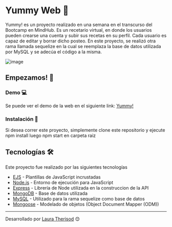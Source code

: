 # Yummy Web 🍳

Yummy! es un proyecto realizado en una semana en el transcurso del Bootcamp en MindHub. Es un recetario virtual, en donde los usuarios pueden crearse una cuenta y subir sus recetas en su perfil. Cada usuario es capaz de editar y borrar dicho posteo. En este proyecto, se realizó otra rama llamada sequelize en la cual se reemplaza la base de datos utilizada por MySQL y se adecúa el código a la misma.


![image](public/assets/yummy.gif)

## Empezamos! 🚀

### Demo 💻

Se puede ver el demo de la web en el siguiente link: [Yummy!](https://yummyarg.herokuapp.com/)

### Instalación 🔧

Si desea correr este proyecto, simplemente clone este repositorio  y ejecute 
npm install
luego
 npm start 
en carpeta raiz 

## Tecnologías 🛠️

Este proyecto fue realizado por las siguientes tecnologías

* [EJS](https://ejs.co/#docs) - Plantillas de JavaScript incrustadas
* [Node.js](https://nodejs.org/en/) - Entorno de ejecución para JavaScript
* [Express](https://expressjs.com/) - Librería de Node utilizada en la construccion de la API
* [MongoDB](https://www.mongodb.com/) - Base de datos utilizada
* [MySQL](https://www.mysql.com/) -  Utilizado para la rama sequelize como base de datos
* [Mongoose](https://mongoosejs.com/) - Modelado de objetos (Object Document Mapper (ODM))


---
Desarrollado por  [Laura Therisod](https://github.com/ltherisod/) 😊
